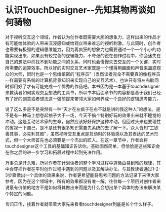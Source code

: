 # 认识TouchDesigner--先知其物再谈如何骑物

对于视听交互这个领域，作者认为创作者既需要大胆的想象力，这样出来的作品才有可能给体验的人带来沉浸感抑或给观众带来难忘的视听刺激。与此同时，创作者也需要有极强的逻辑思维能力，因为再疯狂的想象力也需要通过一个一个小小的功能实现出来，如果没有较完善的逻辑能力，不夸张的说在创作过程中，你会迷失在自己的想法中而找不到功能之间的关系，同时也会慢慢失去交互的一个关键，实时所需要的运算效率。所以好的实时交互艺术家既是一个懂得用画面和声音来蛊惑观众的大师，同时也是一个思维缜密的“程序员”（当然读者完全不需要真的像程序员一样需要有系统的计算机背景知识来实现自己的交互艺术）。也许只有将左右脑同时都用好了才有可能完成一个优秀的作品吧。本书因为是一本基于touchdesigner来教读者如何实现交互想法的工具书，所以书本后面章节的内容都是基于我们已经有了好的创意或者想法这一强前提来带领大家如何养成一个良好的逻辑思考能力。

说了这么多是不是突然有一种“天才在左疯子在右不就是讲的我这种人”的想法。是不是有一种马上想卷起袖子大干一场，今天不搞个特别好玩的效果出来就不睡觉的冲动。这是互动艺术家的生命，自然应该好好保护这种冲动，但回过头来也要理性的省视一下自己，是不是还有很多知识需要先系统的去了解一下。众人皆知“工欲善其事，必先利其器”，虽然视听交互重点是互动时的体验感以及其表达的艺术形式，但一个大师首先也必须要是一个杰出的匠人。在这一章节中，作者会将touchdesigner这个工具的基础知识告诉你。基础固然简单，但恰恰是这些知识会在你之后的进一步学习和拓展过程中起到先决作用。

万事总是开头难，所以作者在计划读者的整个学习过程中遵循由易到难的规律，其中会穿插作者在平时创作过程中遇到的问题以及其解决办法。与其教读者通过1-2-3步骤做出一个具体的效果来说，作者更希望能将思考问题的方法记录下来供大家参考。因为在这个领域中，所有的效果都没有唯一解，往往每一个项目对创作者来说最有价值的地方不是如何将其做出来而是为什么会想出某个具体的办法来解决某个特定的问题。

言归正传，接着作者就带着大家先来看看touchdesigner到底是长个什么样子。



